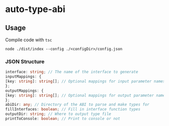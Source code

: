 # auto-type-abi

## Usage 

Compile code with `tsc`

`node ./dist/index --config ./<configDir>/config.json`

### JSON Structure

``` ts
interface: string; // The name of the interface to generate
inputMappings: {
[key: string]: string[]; // Optional mappings for input parameter names for the generated object
};
outputMappings: {
[key: string]: string[]; // Optional mappings for output parameter names for the generated object
};
abiDir: any; // Directory of the ABI to parse and make types for
fillInterfaces: boolean; // Fill in interface function types
outputDir: string; // Where to output type file
printToConsole: boolean; // Print to console or not
```
